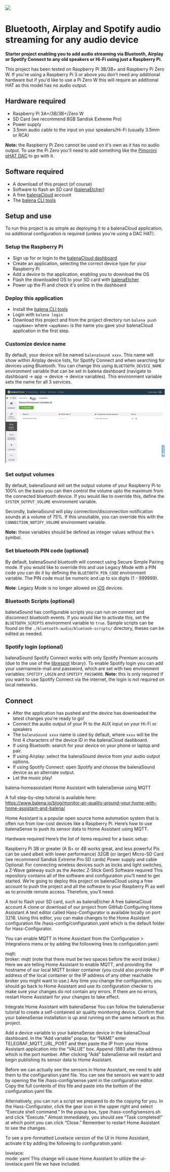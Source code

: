 ![](https://raw.githubusercontent.com/balena-io-projects/balena-sound/master/images/balenaSound-logo.png)

# Bluetooth, Airplay and Spotify audio streaming for any audio device

**Starter project enabling you to add audio streaming via Bluetooth, Airplay or Spotify Connect to any old speakers or Hi-Fi using just a Raspberry Pi.**

This project has been tested on Raspberry Pi 3B/3B+ and Raspberry Pi Zero W. If you're using a Raspberry Pi 3 or above you don't need any additional hardware but if you'd like to use a Pi Zero W this will require an additional HAT as this model has no audio output.

## Hardware required

* Raspberry Pi 3A+/3B/3B+/Zero W
* SD Card (we recommend 8GB Sandisk Extreme Pro)
* Power supply
* 3.5mm audio cable to the input on your speakers/Hi-Fi (usually 3.5mm or RCA)

**Note:** the Raspberry Pi Zero cannot be used on it's own as it has no audio output. To use the Pi Zero you'll need to add something like the [Pimoroni pHAT DAC](https://shop.pimoroni.com/products/phat-dac) to go with it.

## Software required

* A download of this project (of course)
* Software to flash an SD card ([balenaEtcher](https://balena.io/etcher))
* A free [balenaCloud](https://balena.io/cloud) account
* The [balena CLI tools](https://github.com/balena-io/balena-cli/blob/master/INSTALL.md)

## Setup and use

To run this project is as simple as deploying it to a balenaCloud application; no additional configuration is required (unless you're using a DAC HAT).

### Setup the Raspberry Pi

* Sign up for or login to the [balenaCloud dashboard](https://dashboard.balena-cloud.com)
* Create an application, selecting the correct device type for your Raspberry Pi
* Add a device to the application, enabling you to download the OS
* Flash the downloaded OS to your SD card with [balenaEtcher](https://balena.io/etcher)
* Power up the Pi and check it's online in the dashboard

### Deploy this application

* Install the [balena CLI tools](https://github.com/balena-io/balena-cli/blob/master/INSTALL.md)
* Login with `balena login`
* Download this project and from the project directory run `balena push <appName>` where `<appName>` is the name you gave your balenaCloud application in the first step.

### Customize device name

By default, your device will be named `balenaSound xxxx`. This name will show within Airplay device lists, for Spotify Connect and when searching for devices using Bluetooth.
You can change this using `BLUETOOTH_DEVICE_NAME` environment variable that can be set in balena dashboard
(navigate to dashboard -> app -> device -> device variables). This environment variable sets the name for all 3 services.

![Setting the device name](images/device-name-config.png)

### Set output volumes

By default, balenaSound will set the output volume of your Raspberry Pi to 100% on the basis you can then control the volume upto the maximum from the connected bluetooth device. If you would like to override this, define the `SYSTEM_OUTPUT_VOLUME` environment variable.

Secondly, balenaSound will play connection/disconnection notification sounds at a volume of 75%. If this unsuitable, you can override this with the `CONNECTION_NOTIFY_VOLUME` environment variable.

**Note:** these variables should be defined as integer values without the `%` symbol.

### Set bluetooth PIN code (optional)

By default, balenaSound bluetooth will connect using Secure Simple Pairing mode. If you would like to override this and use Legacy Mode with a PIN code you can do it by defining the `BLUETOOTH_PIN_CODE` environment variable. The PIN code must be numeric and up to six digits (1 - 999999).

**Note**: Legacy Mode is no longer allowed on [iOS](https://developer.apple.com/accessories/Accessory-Design-Guidelines.pdf) devices.

### Bluetooth Scripts (optional)

balenaSound has configurable scripts you can run on connect and disconnect bluetooth events. If you would like to activate this, set the  `BLUETOOTH_SCRIPTS` environment variable to `true`.
Sample scripts can be found on the `./bluetooth-audio/bluetooh-scripts/` directory, theses can be edited as needed.

### Spotify login (optional)

balenaSound Spotify Connect works with only Spotify Premium accounts (due to the use of the [librespot](https://github.com/librespot-org/librespot) library).
To enable Spotify login you can add your username/e-mail and password, which are set with two environment variables: `SPOTIFY_LOGIN` and `SPOTIFY_PASSWORD`.  **Note:** this is only required if you want to use Spotify Connect via the internet, the login is not required on local networks.

## Connect

* After the application has pushed and the device has downloaded the latest changes you're ready to go!
* Connect the audio output of your Pi to the AUX input on your Hi-Fi or speakers
* The `balenaSound xxxx` name is used by default, where `xxxx` will be the first 4 characters of the device ID in the balenaCloud dashboard.
* If using Bluetooth: search for your device on your phone or laptop and pair.
* If using Airplay: select the balenaSound device from your audio output options.
* If using Spotify Connect: open Spotify and choose the balenaSound device as an alternate output.
* Let the music play!

balena-homeassistant
Home Assistant with balenaSense using MQTT

A full step-by-step tutorial is available here: https://www.balena.io/blog/monitor-air-quality-around-your-home-with-home-assistant-and-balena/

Home Assistant is a popular open source home automation system that is often run from low-cost devices like a Raspberry Pi. Here’s how to use balenaSense to push its sensor data to Home Assistant using MQTT.

Hardware required
Here’s the list of items required for a basic setup:

Raspberry Pi 3B or greater (A B+ or 4B works great, and less powerful Pis can be used albeit with lower performance)
32GB (or larger) Micro-SD Card (we recommend Sandisk Extreme Pro SD cards)
Power supply and cable
Optional: For connecting wireless devices such as locks and light switches, a Z-Wave gateway such as the Aeotec Z-Stick Gen5
Software required
This repository contains all of the software and configuration you’ll need to get started. We’re going to deploy this project on balenaCloud using a free account to push the project and all the software to your Raspberry Pi as well as to provide remote access. Therefore, you’ll need:

A tool to flash your SD card, such as balenaEtcher
A free balenaCloud account
A clone or download of our project from GitHub
Configuring Home Assistant
A text editor called Hass-Configurator is available locally on port 3218. Using this editor, you can make changes to the Home Assistant configuration file /hass-config/configuration.yaml which is the default folder for Hass-Configurator.

You can enable MQTT in Home Assistant from the Configuration > Integrations menu or by adding the folloowing lines to configuration.yaml:

mqtt:  
  broker: mqtt
(note that there must be two spaces before the word broker.) Here we are telling Home Assistant to enable MQTT, and providing the hostname of our local MQTT broker container (you could also provide the IP address of the local container or the IP address of any other reachable broker you might want to use.) Any time you change the configuration, you should go back to Home Assistant and use its configuration checker to make sure your changes do not contain any errors. If there are no errors, restart Home Assistant for your changes to take effect.

Integrate Home Assistant with balenaSense
You can follow the balenaSense tutorial to create a self-contained air quality monitoring device. Confirm that your balenaSense installation is up and running on the same network as this project.

Add a device variable to your balenaSense device in the balenaCloud dashboard. In the “Add variable” popup, for “NAME” enter TELEGRAF_MQTT_URL_PORT and then paste the IP from your Home Assistant application into the “VALUE” box. Append :1883 after the address which is the port number. After clicking "Add" balenaSense will restart and begin publishing its sensor data to Home Assistant.

Before we can actually see the sensors in Home Assistant, we need to add them to the configuration.yaml file. You can see the sensors we want to add by opening the file /hass-config/sense.yaml in the configuration editor. Copy the full contents of this file and paste into the bottom of the configuration.yaml file.

Alternatively, you can run a script we prepared to do the copying for you. In the Hass-Configurator, click the gear icon in the upper right and select “Execute shell command.” In the popup box, type /hass-config/sensors.sh and click “Execute.” Almost immediately, you should see “Task completed!” at which point you can click “Close.” Remember to restart Home Assistant to see the changes.

To see a pre-formatted Lovelace version of the UI in Home Assistant, activate it by adding the following to configuration.yaml:

lovelace:  
  mode: yaml
This change will cause Home Assistant to utilize the ui-lovelace.yaml file we have included.
